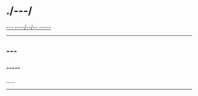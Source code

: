 # ./---/

[--- ----/--/-- -----][downloadurl]

---

## ---

### -----

......

---

[downloadurl]: https://gi-b716.github.io/assets/files/OI/_files/OIwiki.bat
